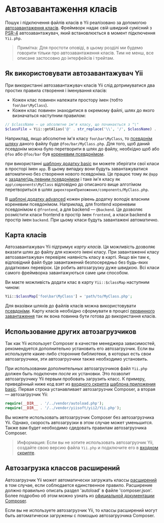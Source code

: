 Автозавантаження класів
=================
Пошук і підключення файлів класів в Yii реалізовано за допомогою
[автозавантаження класів](http://www.php.net/manual/ru/language.oop5.autoload.php). Фреймворк надає свій швидкий сумісний з [PSR-4](https://github.com/php-fig/fig-standards/blob/master/proposed/psr-4-autoloader/psr-4-autoloader.md)
автозавантажувач, який встановлюється в момент підключення `Yii.php`.

> Примітка: Для простоти оповіді, в цьому розділі ми будемо говорити тільки про автозавантаження класів. Тим не менш, все описане застосовно до інтерфейсів і трейтам.

Як використовувати автозавантажувач Yii <a name="using-yii-autoloader"></a>
--------------------------------------------------------------

При використанні автозавантажувач класів Yii слід дотримуватися два простих правила створення і іменування класів:

* Кожен клас повинен належати простору імен (тобто `foo\bar\MyClass`).
* Кожен клас повинен знаходитися в окремому файлі, шлях до якого визначаться наступним правилом:

```php
// $className — це абсолютне ім'я класу, що починається з "\"
$classFile = Yii::getAlias('@' . str_replace('\\', '/', $className) . '.php');
```

Наприклад, якщо абсолютне ім'я класу `foo\bar\MyClass`, то [псевдонім шляху](concept-aliases.md) даного файлу буде
`@foo/bar/MyClass.php`. Для того, щоб даний псевдонім можна було перетворити в шлях до файлу, необхідно щоб або `@foo` або `@foo/bar` був [кореневим псевдонімом](concept-aliases.md#defining-aliases).

при використанні [шаблону додатку basic](start-basic.md) ви можете зберігати свої класи в просторі імен `app`.
В цьому випадку вони будуть завантажуватися автоматично без створення нового псевдоніма. Це працює тому як `@app`
є [заздалегідь певним псевдонімом](concept-aliases.md#predefined-aliases) і таке ім'я класу як
`app\components\MyClass` відповідно до описаного вище алготімом перетвориться в шлях
`директорияПриложения/components/MyClass.php`.

В [шаблоні додатку advanced](tutorial-advanced-app.md) кожен рівень додатку володіє власним кореневим псевдонімом. Наприклад, для frontend кореневим псевдонімом є `@frontend`, а для backend — `@backend`. Це дозволяє
розмістити класи frontend в простір імен `frontend`, а класи backend в простір імен `backend`. При цьому класи будуть завантажені автоматично.


Карта класів <a name="class-map"></a>
---------------------------------

Автозавантажувач Yii підтримує *карту класів*. Ця можливість дозволяє вказати шлях до файлу для кожного імені класу. 
При завантаженні класу автозавантажувач перевіряє наявність класу в карті. Якщо він там є, відповідний файл буде завантажений 
безпосередньо без будь-яких додаткових перевірок. Це робить автозагрузку дуже швидкою. Всі класи самого фреймворка 
завантажуються саме цим способом.

Ви маєте можливість додати клас в карту `Yii::$classMap` наступним чином:

```php
Yii::$classMap['foo\bar\MyClass'] = 'path/to/MyClass.php';
```

Для вказівки шляхів до файлів класів можна використовувати [псевдоніми](concept-aliases.md). Карту класів необхідно сформувати в процесі [первинного завантаження](runtime-bootstrapping.md) так як вона повинна бути готова до використання класів.


Использование других автозагрузчиков <a name="using-other-autoloaders"></a>
------------------------------------------------------------------

Так как Yii использует Composer в качестве менеджера зависимостей, рекомендуется дополнительно установить его автозагрузчик.
Если вы используете какие-либо сторонние библиотеки, в которых есть свои автозагрузчики, эти автозагрузчики также необходимо
установить.

При использовании дополнительных автозагрузчиков файл `Yii.php` должен быть подключен *после* их установки. Это позволит
автозагрузчику Yii первым пробовать загрузить класс. К примеру, приведённый ниже код взят из
[входного скрипта](structure-entry-scripts.md) [шаблона приложения basic](start-basic.md). Первая строка устанавливает
автозагрузчик Composer, а вторая — автозагрузчик Yii:

```php
require(__DIR__ . '/../vendor/autoload.php');
require(__DIR__ . '/../vendor/yiisoft/yii2/Yii.php');
```

Вы можете использовать автозагрузчик Composer без автозагрузчика Yii. Однако, скорость автозагрузки в этом случае
может уменьшится. Также вам будет необходимо сдедовать правилам автозагрузчика Composer.

> Информация: Если вы не хотите использовать автозагрузчик Yii, создайте свою версию файла `Yii.php`
  и подключите его в [входном скрипте](structure-entry-scripts.md).


Автозагрузка классов расширений <a name="autoloading-extension-classes"></a>
-------------------------------------------------------------------

Автозагрузчик Yii может автоматически загружать классы [расширений](structure-extensions.md) в том случае, если соблюдается
единственное правило. Расширение должно правильно описать раздел 'autoload' в файле 'composer.json'. Более подробно об
этом можно узнать из [официальной документации Composer](https://getcomposer.org/doc/04-schema.md#autoload).

Если вы не используете автозагрузчик Yii, то классы расширений могут быть автоматически загружены с помощью
автозагрузчика Composer.
